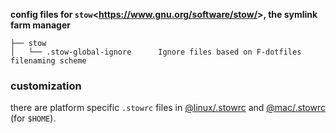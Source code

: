 **config files for `stow`<<https://www.gnu.org/software/stow/>>, the symlink farm manager**

    ├── stow
    │   └── .stow-global-ignore      Ignore files based on F-dotfiles filenaming scheme

### customization

there are platform specific `.stowrc` files in [@linux/.stowrc](https://github.com/alphastorm/dotfiles-ng/blob/master/%40linux/.stowrc) and [@mac/.stowrc](https://github.com/alphastorm/dotfiles-ng/blob/master/%40mac/.stowrc) (for `$HOME`).
